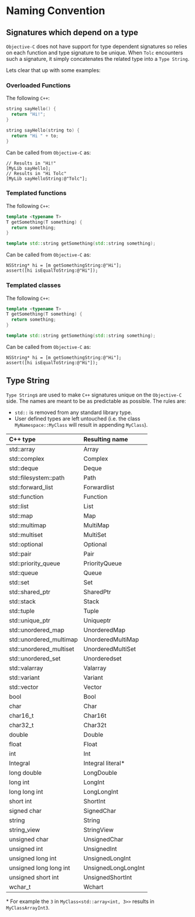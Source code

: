 # Naming Convention #

## Signatures which depend on a type ##

`Objective-C` does not have support for type dependent signatures so relies on each function and type signature to be unique. When `Tolc` encounters such a signature, it simply concatenates the related type into a `Type String`.

Lets clear that up with some examples:

### Overloaded Functions ###

The following `C++`:

```cpp
string sayHello() {
  return "Hi!";
}

string sayHello(string to) {
  return "Hi " + to;
}
```

Can be called from `Objective-C` as:

```objc
// Results in "Hi!"
[MyLib sayHello];
// Results in "Hi Tolc"
[MyLib sayHelloString:@"Tolc"];
```

### Templated functions ###

The following `C++`:

```cpp
template <typename T>
T getSomething(T something) {
  return something;
}

template std::string getSomething(std::string something);
```

Can be called from `Objective-C` as:

```objc
NSString* hi = [m getSomethingString:@"Hi"];
assert([hi isEqualToString:@"Hi"]);
```

### Templated classes ###

The following `C++`:

```cpp
template <typename T>
T getSomething(T something) {
  return something;
}

template std::string getSomething(std::string something);
```

Can be called from `Objective-C` as:

```objc
NSString* hi = [m getSomethingString:@"Hi"];
assert([hi isEqualToString:@"Hi"]);
```

## Type String ##

`Type String`s are used to make `C++` signatures unique on the `Objective-C` side.
The names are meant to be as predictable as possible. The rules are:

* `std::` is removed from any standard library type.
* User defined types are left untouched (i.e. the class `MyNamespace::MyClass` will result in appending `MyClass`).

| C++ type                        | Resulting name           |
|:------------------------------- |:------------------------ |
| std::array                      | Array                    |
| std::complex                    | Complex                  |
| std::deque                      | Deque                    |
| std::filesystem::path           | Path                     |
| std::forward\_list              | Forwardlist              |
| std::function                   | Function                 |
| std::list                       | List                     |
| std::map                        | Map                      |
| std::multimap                   | MultiMap                 |
| std::multiset                   | MultiSet                 |
| std::optional                   | Optional                 |
| std::pair                       | Pair                     |
| std::priority\_queue            | PriorityQueue            |
| std::queue                      | Queue                    |
| std::set                        | Set                      |
| std::shared\_ptr                | SharedPtr                |
| std::stack                      | Stack                    |
| std::tuple                      | Tuple                    |
| std::unique\_ptr                | Uniqueptr                |
| std::unordered\_map             | UnorderedMap             |
| std::unordered\_multimap        | UnorderedMultiMap        |
| std::unordered\_multiset        | UnorderedMultiSet        |
| std::unordered\_set             | Unorderedset             |
| std::valarray                   | Valarray                 |
| std::variant                    | Variant                  |
| std::vector                     | Vector                   |
| bool                            | Bool                     |
| char                            | Char                     |
| char16\_t                       | Char16t                  |
| char32\_t                       | Char32t                  |
| double                          | Double                   |
| float                           | Float                    |
| int                             | Int                      |
| Integral                        | Integral literal*        |
| long double                     | LongDouble               |
| long int                        | LongInt                  |
| long long int                   | LongLongInt              |
| short int                       | ShortInt                 |
| signed char                     | SignedChar               |
| string                          | String                   |
| string\_view                    | StringView               |
| unsigned char                   | UnsignedChar             |
| unsigned int                    | UnsignedInt              |
| unsigned long int               | UnsignedLongInt          |
| unsigned long long int          | UnsignedLongLongInt      |
| unsigned short int              | UnsignedShortInt         |
| wchar\_t                        | Wchart                   |

\* For example the `3` in `MyClass<std::array<int, 3>>` results in `MyClassArrayInt3`.
